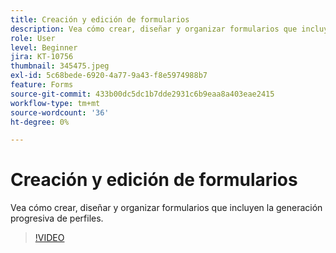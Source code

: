 ```yaml
---
title: Creación y edición de formularios
description: Vea cómo crear, diseñar y organizar formularios que incluyen la generación progresiva de perfiles.
role: User
level: Beginner
jira: KT-10756
thumbnail: 345475.jpeg
exl-id: 5c68bede-6920-4a77-9a43-f8e5974988b7
feature: Forms
source-git-commit: 433b00dc5dc1b7dde2931c6b9eaa8a403eae2415
workflow-type: tm+mt
source-wordcount: '36'
ht-degree: 0%

---
```


# Creación y edición de formularios

Vea cómo crear, diseñar y organizar formularios que incluyen la generación progresiva de perfiles.

>[!VIDEO](https://video.tv.adobe.com/v/345475/?quality=12&learn=on)
